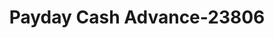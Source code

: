 ---
f_zip-code: 33781
f_state-code: FL
title: Payday Cash Advance-23806
f_phone: 727-541-2274
f_city-only: Pinellas Park
f_address: 7450 49Th Street Pinellas Park
f_location-unique-id: '23806'
slug: payday-cash-advance-23806
updated-on: '2024-05-30T13:46:58.046Z'
created-on: '2024-05-30T13:36:59.803Z'
published-on: '2024-05-30T13:54:32.469Z'
f_city-state: cms/city/pinellas-park-fl.md
f_company: cms/company/payday-cash-advance.md
f_state: cms/state/florida.md
layout: '[payday-loan].html'
tags: payday-loan
---